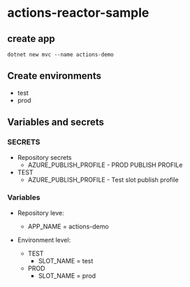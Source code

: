 # actions-reactor-sample

## create app 

`dotnet new mvc --name actions-demo`


## Create environments

* test
* prod

## Variables and secrets
### SECRETS
* Repository secrets
  * AZURE_PUBLISH_PROFILE - PROD PUBLISH PROFILe
* TEST
  * AZURE_PUBLISH_PROFILE - Test slot publish profile

### Variables

* Repository leve:
  * APP_NAME = actions-demo

* Environment level:
  * TEST
    * SLOT_NAME = test
  * PROD
    * SLOT_NAME = prod